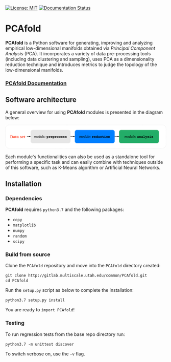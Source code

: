 [![License: MIT](https://img.shields.io/badge/License-MIT-yellow.svg)](https://opensource.org/licenses/MIT)
[![Documentation Status](https://readthedocs.org/projects/pcafold/badge/?version=latest)](https://pcafold.readthedocs.io/en/latest/?badge=latest)

# PCAfold

**PCAfold** is a Python software for generating, improving and analyzing empirical
low-dimensional manifolds obtained via *Principal Component Analysis* (PCA).
It incorporates a variety of data pre-processing tools (including data clustering
and sampling), uses PCA as a dimensionality reduction technique and introduces
metrics to judge the topology of the low-dimensional manifolds.

### [PCAfold Documentation](https://pcafold.readthedocs.io/en/latest/)

## Software architecture

A general overview for using **PCAfold** modules is presented in the diagram
below:

![Screenshot](docs/images/PCAfold-diagram.png)

Each module's functionalities can also be used as a standalone tool for
performing a specific task and can easily combine with techniques outside of
this software, such as K-Means algorithm or Artificial Neural Networks.

## Installation

### Dependencies

**PCAfold** requires `python3.7` and the following packages:

- `copy`
- `matplotlib`
- `numpy`
- `random`
- `scipy`

### Build from source

Clone the `PCAfold` repository and move into the `PCAfold` directory created:

```
git clone http://gitlab.multiscale.utah.edu/common/PCAfold.git
cd PCAfold
```

Run the `setup.py` script as below to complete the installation:

```
python3.7 setup.py install
```

You are ready to `import PCAfold`!

### Testing

To run regression tests from the base repo directory run:

```
python3.7 -m unittest discover
```
To switch verbose on, use the `-v` flag.
